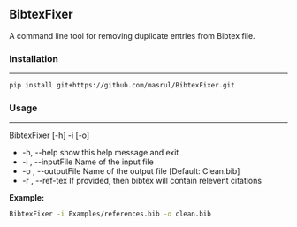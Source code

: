 BibtexFixer 
-----
A command line tool for  removing duplicate entries from Bibtex file. 



### Installation
---
```bash 
pip install git+https://github.com/masrul/BibtexFixer.git
```

### Usage
---

BibtexFixer [-h] -i  [-o]

+  -h, --help          show this help message and exit
+  -i , --inputFile    Name of the input file
+  -o , --outputFile   Name of the output file [Default: Clean.bib]
+  -r , --ref-tex      If provided, then bibtex will contain relevent citations

**Example:** 
```bash 
BibtexFixer -i Examples/references.bib -o clean.bib 
```
